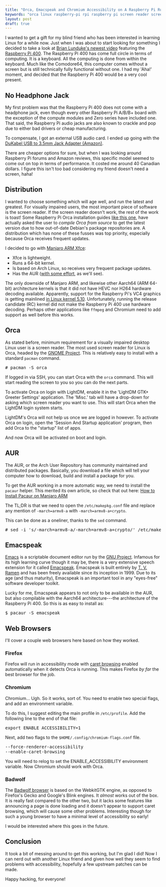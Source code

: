 ```yaml
---
title: "Orca, Emacspeak and Chromium Accessibility on A Raspberry Pi Running Manjaro ARM"
keywords: "orca linux raspberry-pi rpi raspberry pi screen reader screen-reader 64 bit 64-bit 64bit aarch64 emacs emacspeak manjaro manjaro-arm manjaro-aarch64"
layout: post
draft: true
---
```


I wanted to get a gift for my blind friend who has been interested in learning Linux for a while now.
Just when I was about to start looking for something I decided to take a look at [Brian Lunduke's newest video](https://lbry.tv/@Lunduke:e/raspberry-pi-400-looks-rad:c) featuring the [Raspberry Pi 400](https://www.raspberrypi.org/products/raspberry-pi-400/?resellerType=home).
The Raspberry Pi 400 has come full circle in terms of computing.
It is a keyboard. All the computing is done from within the keyboard.
Much like the Comodore64, this computer comes without a screen but is still technically fully functional without one.
I had my 'Aha!' moment, and decided that the Raspberry Pi 400 would be a very cool present. 

## No Headphone Jack

My first problem was that the Raspberry Pi 400 does not come with a headphone jack,
even though every other Raspberry Pi A/B/B+ board with the exception of the compute modules and Zero series have included one.
That said, the Raspberry Pi audio jacks are also known to crackle and pop due to either bad drivers or cheap manufacturing.

To compensate, I got an external USB audio card.
I ended up going with the [DuKabel USB to 3.5mm Jack Adapter (Amazon)](https://www.amazon.ca/DuKabel-ProSeries-Mic-Supported-Headphone-External/dp/B07RS11M1T/).

There are cheaper options for sure, but when I was looking around Raspberry Pi forums and Amazon reviews, this specific model seemed to come out on top in terms of performance.
It costed me around 40 Canadian dollars.
I figure this isn't too bad considering my friend doesn't need a screen, haha!

## Distribution

I wanted to choose something which will age well, and run the latest and greatest.
For visually impaired users, the most important piece of software is the screen reader. If the screen reader doesn't work, the rest of the work is toast!
Some Raspberry Pi Orca installation guides [like this one](https://techesoterica.com/getting-the-orca-screen-reader-working-on-a-raspberry-pi-4-with-raspbian-buster-and-the-mate-desktop/),
have actually asked the user to _compile Orca from source_ to get the latest version due to how out-of-date Debian's package repositories are.
A distribution which has none of these fusses was top priority,
especially because Orca receives frequent updates.

I decided to go with [Manjaro ARM Xfce](https://manjaro.org/download/#raspberry-pi-4-xfce):

* Xfce is lightweight.
* Runs a 64-bit kernel.
* Is based on Arch Linux, so receives very frequent package updates.
* Has the AUR ([with some effort](#aur), as we'll see).

The only downside of Manjaro ARM, and likewise other Aarch64 (ARM 64-bit) architecture kernels is that it did not have HEVC nor H264 hardware decoding available.
Apparently, support for the Raspberry Pi's VC4 graphics is getting mainlined [in Linux kernel 5.10](https://www.debugpoint.com/2020/12/linux-kernel-5-10-features/).
Unfortunately, running the release candidate (RC) kernel did not make the Raspberry Pi 400 use hardware decoding.
Perhaps other applications like `ffmpeg` and Chromium need to add support as well before this works.

## Orca

As stated before, minimum requirement for a visually impaired desktop Linux user is a screen reader.
The most used screen reader for Linux is Orca, headed by the [GNOME Project](https://wiki.gnome.org/Projects/Orca).
This is relatively easy to install with a standard `pacman` command.

<pre class="terminal">
# pacman -S orca
</pre>

If logged in via SSH, you can start Orca with the `orca` command. This will start reading the screen to you so you can do the next parts.

To activate Orca on login with LightDM, enable it in the 'LightDM GTK+ Greeter Settings' application. The 'Misc.' tab will have a drop-down for asking which screen reader you want to use.
This will start Orca when the LightDM login system starts.

LightDM's Orca will not help us once we are logged in however.
To activate Orca on login, open the 'Session And Startup application' program, then add Orca to the "startup" list of apps.

And now Orca will be activated on boot and login.

## AUR

The AUR, or the Arch User Repository has community maintained and distributed packages.
Basically, you download a file which will tell your computer how to download, build and install a package for you.

To get the AUR working in a more automatic way, we need to install the `pacaur` helper.
This merited its own article, so check that out here:
[How to Install Pacaur on Manjaro ARM](/2020/12/01/pacaur-rpi.html)

The TL;DR is that we need to open the `/etc/makepkg.conf` file and replace any mention of `-march=armv8-a` with `-march=armv8-a+crypto`.

This can be done as a oneliner, thanks to the `sed` command.

<pre class="terminal">
# sed -i 's/-march=armv8-a/-march=armv8-a+crypto/' /etc/makepkg.conf
</pre>

## Emacspeak

[Emacs](https://www.gnu.org/software/emacs/) is a scriptable document editor run by the [GNU Project](https://gnu.org/).
Infamous for its high learning curve though it may be,
there is a very extensive speech extension for it called [Emacspeak](http://emacspeak.sourceforge.net/).
Emacspeak is built entirely by [T. V. Ramen](https://tvraman.github.io/vita/resume.html) and has been freely available since its inception in 1999.
Due to its age (and thus maturity), Emacspeak is an important tool in any "eyes-free" software developer toolkit.

Lucky for me, Emacspeak appears to not only to be available in the AUR,
but also compilable with the Aarch64 architecture---the architecture of the Raspberry Pi 400.
So this is as easy to install as:

<pre class="terminal">
$ pacaur -S emacspeak
</pre>

## Web Browsers

I'll cover a couple web browsers here based on how they worked.

### Firefox

Firefox will run in accessibility mode with [caret browsing](https://en.wikipedia.org/wiki/Caret_navigation) enabled automatically when it detects Orca is running.
This makes Firefox _by far_ the best browser for the job.

### Chromium

Chromium... Ugh. So it works, sort of.
You need to enable two special flags, and add an environment variable.

To do this, I suggest editing the main profile in `/etc/profile`.
Add the following line to the end of that file:

<pre class="file">
export ENABLE_ACCESSIBILITY=1
</pre>

Next, add two flags to the `$HOME/.config/chromium-flags.conf` file.

<pre class="file">
--force-renderer-accessibility
--enable-caret-browsing
</pre>

You will need to relog to set the ENABLE_ACCESSIBILITY environment variable. Now Chromium should work with Orca.

### Badwolf

The [Badwolf browser](https://www.mankier.com/1/badwolf)
is based on the WebkitGTK engine, as opposed to Firefox's Gecko and Google's Blink engines.
It _almost_ works out of the box. It is really fast compared to the other two,
but it lacks some features like announcing a page is done loading and it doesn't appear to support caret browsing,
which will cause some other problems.
Interesting though for such a young browser to have a minimal level of accessibility so early!

I would be interested where this goes in the future.

## Conclusion

It took a bit of messing around to get this working, but I'm glad I did!
Now I can nerd out with another Linux friend and given how well they seem to find problems with accessibility, hopefully a few upstream patches can be made.

Happy hacking, for everyone!
